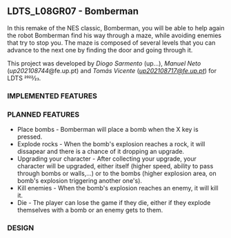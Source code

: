 ## LDTS_L08GR07 - Bomberman

In this remake of the NES classic, Bomberman, you will be able to help again the robot Bomberman find his way through a maze, while avoiding enemies that try to stop you. The maze is composed of several levels that you can advance to the next one by finding the door and going through it. 

This project was developed by *Diogo Sarmento* (up...), *Manuel Neto* (*up202108744*@fe.up.pt) and *Tomás Vicente* (*up202108717@fe.up.pt*) for LDTS 2022⁄23.

### IMPLEMENTED FEATURES



### PLANNED FEATURES

- Place bombs - Bomberman will place a bomb when the X key is pressed.
- Explode rocks - When the bomb's explosion reaches a rock, it will dissapear and there is a chance of it dropping an upgrade.
- Upgrading your character - After collecting your upgrade, your character will be upgraded, either itself (higher speed, ability to pass through bombs or walls,...) or to the bombs (higher explosion area, on bomb's explosion triggering another one's).
- Kill enemies - When the bomb's explosion reaches an enemy, it will kill it.
- Die - The player can lose the game if they die, either if they explode themselves with a bomb or an enemy gets to them.

### DESIGN


